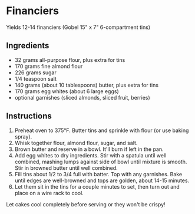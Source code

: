 # Financiers

Yields 12-14 financiers (Gobel 15" x 7" 6-compartment tins)

## Ingredients

- 32 grams all-purpose flour, plus extra for tins
- 170 grams fine almond flour
- 226 grams sugar
- 1/4 teaspoon salt
- 140 grams (about 10 tablespoons) butter, plus extra for tins
- 170 grams egg whites (about 6 large eggs)
- optional garnishes (sliced almonds, sliced fruit, berries)

## Instructions

1. Preheat oven to 375°F. Butter tins and sprinkle with flour (or use baking spray).
2. Whisk together flour, almond flour, sugar, and salt.
3. Brown butter and reserve in a bowl. It'll burn if left in the pan.
4. Add egg whites to dry ingredients. Stir with a spatula until well combined, mashing lumps against side of bowl until mixture is smooth. Stir in browned butter until well combined.
5. Fill tins about 1/2 to 3/4 full with batter. Top with any garnishes. Bake until edges are well-browned and tops are golden, about 14-15 minutes.
6. Let them sit in the tins for a couple minutes to set, then turn out and place on a wire rack to cool.

Let cakes cool completely before serving or they won't be crispy!
